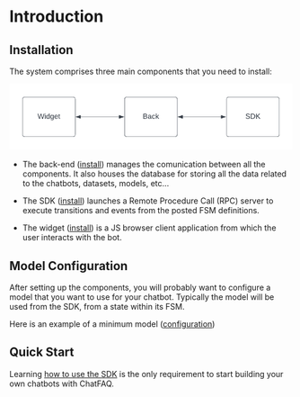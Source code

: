 # Introduction

## Installation

The system comprises three main components that you need to install:

![ChatFAQ Components](./_static/images/chatfaq_components.png)


- The back-end ([install](./modules/back/index.md)) manages the comunication between all the components. It also houses the database for storing all the data related to the chatbots, datasets, models, etc...


- The SDK ([install](./modules/sdk/index.md)) launches a Remote Procedure Call (RPC) server to execute transitions and events from the posted FSM definitions.


- The widget ([install](./modules/widget/index.md)) is a JS browser client application from which the user interacts with the bot.

## Model Configuration

After setting up the components, you will probably want to configure a model that you want to use for your chatbot. Typically the model will be used from the SDK, from a state within its FSM.

Here is an example of a minimum model ([configuration](./modules/configuration/index.md))

## Quick Start

Learning <a href="/en/latest/modules/sdk/index.html#usage">how to use the SDK</a> is the only requirement to start building your own chatbots with ChatFAQ.
